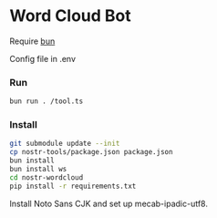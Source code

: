 # Word Cloud Bot

Require [bun](https://bun.sh/)

Config file in .env

### Run

```sh
bun run . /tool.ts
```

### Install

```sh
git submodule update --init
cp nostr-tools/package.json package.json
bun install
bun install ws
cd nostr-wordcloud
pip install -r requirements.txt
```

Install Noto Sans CJK and set up mecab-ipadic-utf8.
